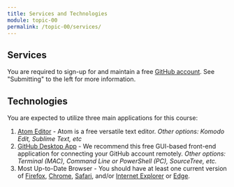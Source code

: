 ```yaml
---
title: Services and Technologies
module: topic-00
permalink: /topic-00/services/
---
```


<div class="divider-heading"></div>

## Services
You are required to sign-up for and maintain a free [GitHub account](https://github.com/). See "Submitting" to the left for more information.


## Technologies
You are expected to utilize three main applications for this course:
1. [Atom Editor](https://atom.io/) - Atom is a free versatile text editor. _Other options: Komodo Edit, Sublime Text, etc_
2. [GitHub Desktop App](https://desktop.github.com/) - We recommend this free GUI-based front-end application for connecting your GitHub account remotely. _Other options: Terminal (MAC), Command Line or PowerShell (PC), SourceTree, etc._
3. Most Up-to-Date Browser - You should have at least one current version of [Firefox](https://www.mozilla.org/en-US/), [Chrome](https://www.google.com/chrome/), [Safari](https://www.apple.com/safari/), and/or [Internet Explorer](https://www.microsoft.com/en-us/download/internet-explorer.aspx) or [Edge](https://www.microsoft.com/en-us/windows/microsoft-edge).
